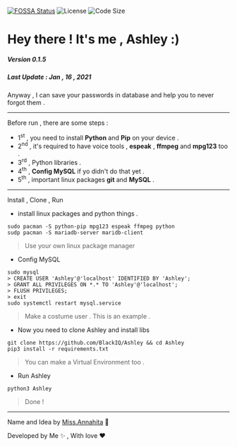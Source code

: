 [![FOSSA Status](https://app.fossa.com/api/projects/git%2Bgithub.com%2FBlackIQ%2FAshley.svg?type=shield)](https://app.fossa.com/projects/git%2Bgithub.com%2FBlackIQ%2FAshley?ref=badge_shield)
<img src="https://img.shields.io/github/license/BlackIQ/Ashley?style=flat-square" alt="License"/>
<img src="https://img.shields.io/github/languages/code-size/BlackIQ/Ashley?style=flat-square" alt="Code Size"/>

# Hey there ! It's me , Ashley :)
##### Version 0.1.5
##### Last Update : Jan , 16 , 2021

Anyway , I can save your passwords in database and help you to never forgot them .

<hr>

Before run , there are some steps :

- 1<sup>st</sup> , you need to install **Python** and **Pip** on your device .
- 2<sup>nd</sup> , it's required to have voice tools , **espeak** , **ffmpeg** and **mpg123** too .
- 3<sup>rd</sup> , Python libraries .
- 4<sup>th</sup> , **Config MySQL** if yo didn't do that yet .
- 5<sup>th</sup> , important linux packages **git** and **MySQL** .

<hr>

Install , Clone , Run 

- install linux packages and python things .

```
sudo pacman -S python-pip mpg123 espeak ffmpeg python
sudp pacman -S mariadb-server maridb-client
```

> Use your own linux package manager

- Config MySQL

```
sudo mysql
> CREATE USER 'Ashley'@'localhost' IDENTIFIED BY 'Ashley';
> GRANT ALL PRIVILEGES ON *.* TO 'Ashley'@'localhost';
> FLUSH PRIVILEGES;
> exit
sudo systemctl restart mysql.service
```

> Make a costume user . This is an example .

- Now you need to clone Ashley and install libs

```
git clone https://github.com/BlackIQ/Ashley && cd Ashley
pip3 install -r requirements.txt
```

> You can make a Virtual Environment too . 

- Run Ashley

```
python3 Ashley
```

> Done !

<hr>

Name and Idea by <a href="https://github.com/Annahita2004">Miss.Annahita</a> 💖

Developed by Me ✨ , With love ❤️